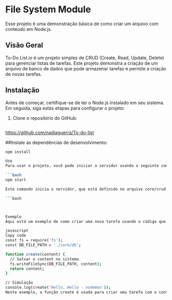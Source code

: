 # File System Module 
Esse projeto é uma demonstração básica de como criar um arquivo com conteúdo em Node.js.


## Visão Geral

To-Do List.io é um projeto simples de CRUD (Create, Read, Update, Delete) para gerenciar listas de tarefas. Este projeto demonstra a criação de um arquivo de banco de dados que pode armazenar tarefas e permite a criação de novas tarefas.

## Instalação

Antes de começar, certifique-se de ter o Node.js instalado em seu sistema. Em seguida, siga estas etapas para configurar o projeto:

1. Clone o repositório do GitHub:

   ```bash
https://github.com/nadjaguerra/To-do-list

##Instale as dependências de desenvolvimento:


```bash
npm install

Uso
Para usar o projeto, você pode iniciar o servidor usando o seguinte comando:

```bash
npm start

Este comando inicia o servidor, que está definido no arquivo core/crud.js.

```bash



Exemplo
Aqui está um exemplo de como criar uma nova tarefa usando o código que você forneceu:

javascript
Copy code
const fs = require('fs');
const DB_FILE_PATH = './core/db';

function create(content) {
  // Salvar o content no sistema
  fs.writeFileSync(DB_FILE_PATH, content);
  return content;
}

// Simulação
console.log(create('Hello, Hello - nodemon'));
Neste exemplo, a função create é usada para criar uma tarefa com o conteúdo "Hello, Hello - nodemon" e armazená-la no arquivo de banco de dados especificado em DB_FILE_PATH.






